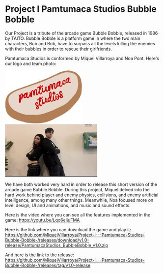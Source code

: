 # Project I   Pamtumaca Studios Bubble Bobble

Our Project is a tribute of the arcade game Bubble Bobble, released in 1986 by TAITO. Bubble Bobble is a platform game in where the two main characters, Bub and Bob, have to surpass all the levels killing the enemies with their bubbles in order to rescue their girlfriends. 

Pamtumaca Studios is conformed by Miquel Villarroya and Noa Pont. Here's our logo and team photo:


<img src="https://github.com/MiquelVillarroya/Project-I---Pamtumaca-Studios-Bubble-Bobble-/blob/main/wikiResources/homeImages/logo%20pantumaca%20studios.png" width="250">          <img src="https://github.com/MiquelVillarroya/Project-I---Pamtumaca-Studios-Bubble-Bobble-/blob/main/wikiResources/homeImages/TeamPhoto.jpeg" width="300">

We have both worked very hard in order to release this short version of the arcade game Bubble Bobble. During this project, Miquel delved into the hard work behind player and enemy physics, collisions, and enemy artificial intelligence, among many other things. Meanwhile, Noa focused more on level design, UI and animations, and music and sound effects.

Here is the video where you can see all the features implemented in the game:
https://youtu.be/Lqo6eIjuFMA

Here is the link where you can download the game and play it:
https://github.com/MiquelVillarroya/Project-I---Pamtumaca-Studios-Bubble-Bobble-/releases/download/v1.0-release/PamtumacaStudios_BubbleBobble_v1.0.zip

And here is the link to the release: 
https://github.com/MiquelVillarroya/Project-I---Pamtumaca-Studios-Bubble-Bobble-/releases/tag/v1.0-release

